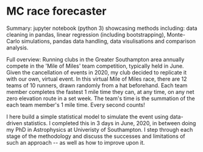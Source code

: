 # MC race forecaster

Summary: jupyter notebook (python 3) showcasing methods including: data cleaning in pandas, linear regression (including bootstrapping), Monte-Carlo simulations, pandas data handling, data visulisations and comparison analysis. 

Full overview: Running clubs in the Greater Southampton area annually compete in the 'Mile of Miles' team competition, typically held in June. Given the cancellation of events in 2020, my club decided to replicate it with our own, virtual event. In this virtual Mile of Miles race, there are 12 teams of 10 runners, drawn randomly from a hat beforehand. Each team member completes the fastest 1 mile time they can, at any time, on any net zero elevation route in a set week. The team's time is the summation of the each team member's 1 mile time. Every second counts!

I here build a simple statistical model to simulate the event using data-driven statistics. I completed this in 3 days in June, 2020, in between doing my PhD in Astrophysics at Univeristy of Southampton. I step through each stage of the methodology and discuss the successes and limitations of such an approach -- as well as how to improve upon it.
